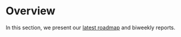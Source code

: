 # Overview

In this section, we present our [latest roadmap](./roadmap-2023.md) and biweekly reports.